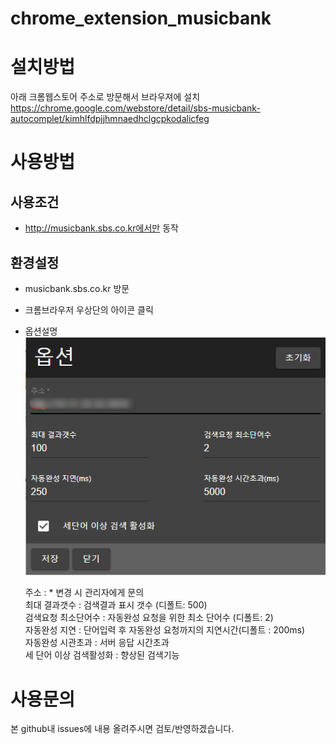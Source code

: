 # chrome_extension_musicbank

# 설치방법
아래 크롬웹스토어 주소로 방문해서 브라우져에 설치  
https://chrome.google.com/webstore/detail/sbs-musicbank-autocomplet/kimhlfdpjjhmnaedhclgcpkodalicfeg

# 사용방법
## 사용조건
- http://musicbank.sbs.co.kr에서만 동작

## 환경설정
- musicbank.sbs.co.kr 방문
- 크롬브라우저 우상단의 아이콘 클릭
- 옵션설명  
![Alt Text](https://github.com/ryuken73/chrome_extension_musicbank/blob/master/out-dist/musicbank_autocomplete_options.png)  

  주소 : * 변경 시 관리자에게 문의   
  최대 결과갯수 : 검색결과 표시 갯수 (디폴트: 500)  
  검색요청 최소단어수 : 자동완성 요청을 위한 최소 단어수 (디폴트: 2)     
  자동완성 지연 : 단어입력 후 자동완성 요청까지의 지연시간(디폴트 : 200ms)  
  자동완성 시관초과 : 서버 응답 시간초과  
  세 단어 이상 검색활성화 : 향상된 검색기능   


# 사용문의
본 github내 issues에 내용 올려주시면 검토/반영하겠습니다.
